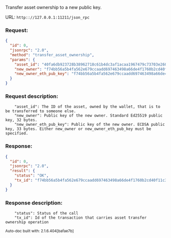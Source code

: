 Transfer asset ownership to a new public key.

URL: ```http:://127.0.0.1:11211/json_rpc```
### Request: 
```json
{
  "id": 0,
  "jsonrpc": "2.0",
  "method": "transfer_asset_ownership",
  "params": {
    "asset_id": "40fa6db923728b38962718c61b4dc3af1acaa1967479c73703e260dc3609c58d",
    "new_owner": "f74bb56a5b4fa562e679ccaadd697463498a66de4f1760b2cd40f11c3a00a7a8",
    "new_owner_eth_pub_key": "f74bb56a5b4fa562e679ccaadd697463498a66de4f1760b2cd40f11c3a00a7a84d"
  }
}
```
### Request description: 
```
    "asset_id": The ID of the asset, owned by the wallet, that is to be transferred to someone else.
    "new_owner": Public key of the new owner. Standard Ed25519 public key, 32 bytes.
    "new_owner_eth_pub_key": Public key of the new owner. ECDSA public key, 33 bytes. Either new_owner or new_owner_eth_pub_key must be specified.

```
### Response: 
```json
{
  "id": 0,
  "jsonrpc": "2.0",
  "result": {
    "status": "OK",
    "tx_id": "f74bb56a5b4fa562e679ccaadd697463498a66de4f1760b2cd40f11c3a00a7a8"
  }
}
```
### Response description: 
```
    "status": Status of the call
    "tx_id": Id of the transaction that carries asset transfer ownership operation

```
<sub>Auto-doc built with: 2.1.6.404[bafae7b]</sub>